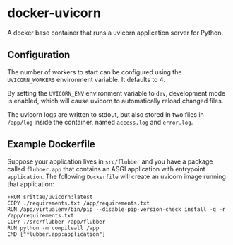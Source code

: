 # docker-uvicorn

A docker base container that runs a uvicorn application server for Python.

## Configuration

The number of workers to start can be configured using the `UVICORN_WORKERS`
environment variable. It defaults to 4.

By setting the `UVICORN_ENV` environment variable to `dev`, development
mode is enabled, which will cause uvicorn to automatically reload changed
files.

The uvicorn logs are written to stdout, but also stored in two files
in `/app/log` inside the container, named `access.log` and `error.log`.

## Example Dockerfile

Suppose your application lives in `src/flubber` and you have a package
called `flubber.app` that contains an ASGI application with entrypoint
`application`. The following `Dockerfile` will create an uvicorn image
running that application:

```
FROM srittau/uvicorn:latest
COPY ./requirements.txt /app/requirements.txt
RUN /app/virtualenv/bin/pip --disable-pip-version-check install -q -r /app/requirements.txt
COPY ./src/flubber /app/flubber
RUN python -m compileall /app
CMD ["flubber.app:application"]
```
